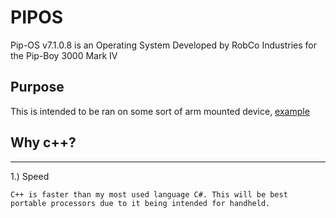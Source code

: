 # PIPOS
Pip-OS v7.1.0.8 is an Operating System Developed by RobCo Industries for the Pip-Boy 3000 Mark IV

## Purpose
This is intended to be ran on some sort of arm mounted device, [example](https://www.youtube.com/watch?v=sxfJOMjZeIs&t=797s)

## Why c++?
***
1.) Speed
```
C++ is faster than my most used language C#. This will be best portable processors due to it being intended for handheld.
```
